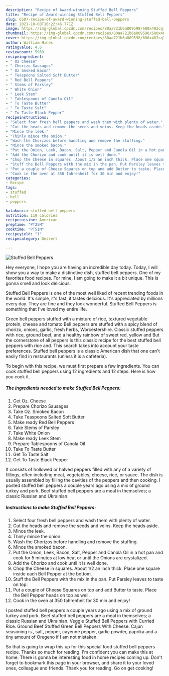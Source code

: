 ```yaml
---
description: "Recipe of Award-winning Stuffed Bell Peppers"
title: "Recipe of Award-winning Stuffed Bell Peppers"
slug: 6507-recipe-of-award-winning-stuffed-bell-peppers
date: 2021-10-08T16:22:46.771Z
image: https://img-global.cpcdn.com/recipes/80aa721b6a809598/680x482cq70/stuffed-bell-peppers-recipe-main-photo.jpg
thumbnail: https://img-global.cpcdn.com/recipes/80aa721b6a809598/680x482cq70/stuffed-bell-peppers-recipe-main-photo.jpg
cover: https://img-global.cpcdn.com/recipes/80aa721b6a809598/680x482cq70/stuffed-bell-peppers-recipe-main-photo.jpg
author: William Hines
ratingvalue: 4.6
reviewcount: 5969
recipeingredient:
- " Oz Cheese"
- " Chorizo Sausages"
- " Oz Smoked Bacon"
- " Teaspoons Salted Soft Butter"
- " Red Bell Peppers"
- " Stems of Parsley"
- " White Onion"
- " Leek Stem"
- " Tablespoons of Canola Oil"
- " To Taste Butter"
- " To Taste Salt"
- " To Taste Black Pepper"
recipeinstructions:
- "Select four fresh bell peppers and wash them with plenty of water."
- "Cut the heads and remove the seeds and veins. Keep the heads aside."
- "Mince the leek."
- "Thinly mince the onion."
- "Wash the Chorizos before handling and remove the stuffing."
- "Mince the smoked bacon."
- "Put the Onion, Leek, Bacon, Salt, Pepper and Canola Oil in a hot pan and cook for 5 minutes at low heat or until the Onions are crystalized."
- "Add the Chorizo and cook until it is well done."
- "Chop the Cheese in squares. About 1/2 an inch thick. Place one square inside each Bell Pepper at the bottom."
- "Stuff the Bell Peppers with the mix in the pan. Put Parsley leaves to taste on top."
- "Put a couple of Cheese Squares on top and add Butter to taste. Place the Bell Pepper heads on top as well."
- "Cook in the oven at 350 fahrenheit for 30 min and enjoy!"
categories:
- Recipe
tags:
- stuffed
- bell
- peppers

katakunci: stuffed bell peppers 
nutrition: 119 calories
recipecuisine: American
preptime: "PT25M"
cooktime: "PT51M"
recipeyield: "1"
recipecategory: Dessert

---
```



![Stuffed Bell Peppers](https://img-global.cpcdn.com/recipes/80aa721b6a809598/680x482cq70/stuffed-bell-peppers-recipe-main-photo.jpg)

Hey everyone, I hope you are having an incredible day today. Today, I will show you a way to make a distinctive dish, stuffed bell peppers. One of my favorites food recipes. For mine, I am going to make it a bit unique. This is gonna smell and look delicious.

Stuffed Bell Peppers is one of the most well liked of recent trending foods in the world. It's simple, it's fast, it tastes delicious. It's appreciated by millions every day. They are fine and they look wonderful. Stuffed Bell Peppers is something that I've loved my entire life.

Green bell peppers stuffed with a mixture of rice, textured vegetable protein, cheese and tomato Bell peppers are stuffed with a spicy blend of chorizo, onions, garlic, fresh herbs, Worcestershire. Classic stuffed peppers with rice, ground beef, and a healthy rainbow of sweet red, yellow and But the cornerstone of all peppers is this classic recipe for the best stuffed bell peppers with rice and. This search takes into account your taste preferences. Stuffed bell peppers is a classic American dish that one can&#39;t easily find in restaurants (unless it is a cafeteria).


To begin with this recipe, we must first prepare a few ingredients. You can cook stuffed bell peppers using 12 ingredients and 12 steps. Here is how you cook it.

<!--inarticleads1-->

##### The ingredients needed to make Stuffed Bell Peppers:

1. Get  Oz. Cheese
1. Prepare  Chorizo Sausages
1. Take  Oz. Smoked Bacon
1. Take  Teaspoons Salted Soft Butter
1. Make ready  Red Bell Peppers
1. Take  Stems of Parsley
1. Take  White Onion
1. Make ready  Leek Stem
1. Prepare  Tablespoons of Canola Oil
1. Take  To Taste Butter
1. Get  To Taste Salt
1. Get  To Taste Black Pepper


It consists of hollowed or halved peppers filled with any of a variety of fillings, often including meat, vegetables, cheese, rice, or sauce. The dish is usually assembled by filling the cavities of the peppers and then cooking. I posted stuffed bell peppers a couple years ago using a mix of ground turkey and pork. Beef stuffed bell peppers are a meal in themselves; a classic Russian and Ukrainian. 

<!--inarticleads2-->

##### Instructions to make Stuffed Bell Peppers:

1. Select four fresh bell peppers and wash them with plenty of water.
1. Cut the heads and remove the seeds and veins. Keep the heads aside.
1. Mince the leek.
1. Thinly mince the onion.
1. Wash the Chorizos before handling and remove the stuffing.
1. Mince the smoked bacon.
1. Put the Onion, Leek, Bacon, Salt, Pepper and Canola Oil in a hot pan and cook for 5 minutes at low heat or until the Onions are crystalized.
1. Add the Chorizo and cook until it is well done.
1. Chop the Cheese in squares. About 1/2 an inch thick. Place one square inside each Bell Pepper at the bottom.
1. Stuff the Bell Peppers with the mix in the pan. Put Parsley leaves to taste on top.
1. Put a couple of Cheese Squares on top and add Butter to taste. Place the Bell Pepper heads on top as well.
1. Cook in the oven at 350 fahrenheit for 30 min and enjoy!


I posted stuffed bell peppers a couple years ago using a mix of ground turkey and pork. Beef stuffed bell peppers are a meal in themselves; a classic Russian and Ukrainian. Veggie Stuffed Bell Peppers with Curried Rice. Ground Beef Stuffed Green Bell Peppers With Cheese. Cajun seasoning is , salt, pepper, cayenne pepper, garlic powder, paprika and a tiny amount of Oregeno if I am not mistaken. 

So that is going to wrap this up for this special food stuffed bell peppers recipe. Thanks so much for reading. I'm confident you can make this at home. There is gonna be interesting food in home recipes coming up. Don't forget to bookmark this page in your browser, and share it to your loved ones, colleague and friends. Thank you for reading. Go on get cooking!
